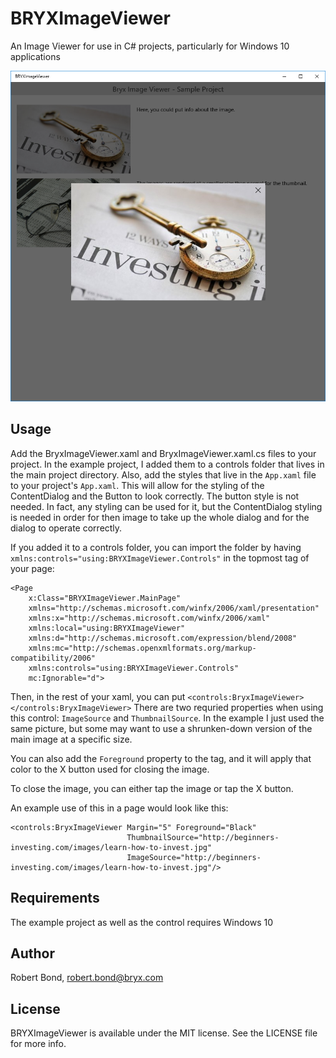 # BRYXImageViewer
An Image Viewer for use in C# projects, particularly for Windows 10 applications

![Example](https://raw.githubusercontent.com/bryx-inc/BRYXImageViewer/master/BRYXImageViewer/BRYXImageViewer/BRYXImageViewerExample2.png)

## Usage

Add the BryxImageViewer.xaml and BryxImageViewer.xaml.cs files to your project. In the example project, I added them to a controls folder that lives in the main project directory. Also, add the styles that live in the `App.xaml` file to your project's `App.xaml`. This will allow for the styling of the ContentDialog and the Button to look correctly. The button style is not needed. In fact, any styling can be used for it, but the ContentDialog styling is needed in order for then image to take up the whole dialog and for the dialog to operate correctly.

If you added it to a controls folder, you can import the folder by having `xmlns:controls="using:BRYXImageViewer.Controls"` in the topmost tag of your page:

```
<Page
    x:Class="BRYXImageViewer.MainPage"
    xmlns="http://schemas.microsoft.com/winfx/2006/xaml/presentation"
    xmlns:x="http://schemas.microsoft.com/winfx/2006/xaml"
    xmlns:local="using:BRYXImageViewer"
    xmlns:d="http://schemas.microsoft.com/expression/blend/2008"
    xmlns:mc="http://schemas.openxmlformats.org/markup-compatibility/2006"
    xmlns:controls="using:BRYXImageViewer.Controls"
    mc:Ignorable="d">
```

Then, in the rest of your xaml, you can put `<controls:BryxImageViewer></controls:BryxImageViewer>`
There are two requried properties when using this control: `ImageSource` and `ThumbnailSource`. In the example I just used the same picture, but some may want to use a shrunken-down version of the main image at a specific size.

You can also add the `Foreground` property to the tag, and it will apply that color to the X button used for closing the image. 

To close the image, you can either tap the image or tap the X button.

An example use of this in a page would look like this:

```
<controls:BryxImageViewer Margin="5" Foreground="Black"
                          ThumbnailSource="http://beginners-investing.com/images/learn-how-to-invest.jpg"
                          ImageSource="http://beginners-investing.com/images/learn-how-to-invest.jpg"/>
```

## Requirements

The example project as well as the control requires Windows 10

## Author

Robert Bond, robert.bond@bryx.com

## License

BRYXImageViewer is available under the MIT license. See the LICENSE file for more info.
